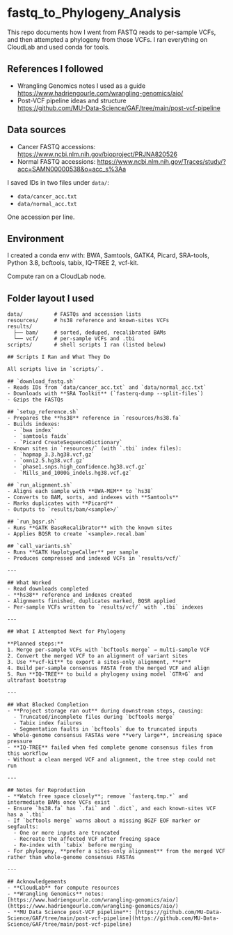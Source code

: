 # fastq_to_Phylogeny_Analysis

This repo documents how I went from FASTQ reads to per-sample VCFs, and then attempted a phylogeny from those VCFs. I ran everything on CloudLab and used conda for tools.

## References I followed

* Wrangling Genomics notes I used as a guide  
  https://www.hadriengourle.com/wrangling-genomics/aio/
* Post-VCF pipeline ideas and structure  
  https://github.com/MU-Data-Science/GAF/tree/main/post-vcf-pipeline

## Data sources

* Cancer FASTQ accessions: https://www.ncbi.nlm.nih.gov/bioproject/PRJNA820526  
* Normal FASTQ accessions: https://www.ncbi.nlm.nih.gov/Traces/study/?acc=SAMN00000538&o=acc_s%3Aa

I saved IDs in two files under `data/`:

* `data/cancer_acc.txt`  
* `data/normal_acc.txt`  

One accession per line.

## Environment

I created a conda env with: BWA, Samtools, GATK4, Picard, SRA-tools, Python 3.8, bcftools, tabix, IQ-TREE 2, vcf-kit.

Compute ran on a CloudLab node.

## Folder layout I used

```text
data/          # FASTQs and accession lists
resources/     # hs38 reference and known-sites VCFs
results/
  ├── bam/     # sorted, deduped, recalibrated BAMs
  └── vcf/     # per-sample VCFs and .tbi
scripts/       # shell scripts I ran (listed below)

## Scripts I Ran and What They Do

All scripts live in `scripts/`.

## `download_fastq.sh`
- Reads IDs from `data/cancer_acc.txt` and `data/normal_acc.txt`
- Downloads with **SRA Toolkit** (`fasterq-dump --split-files`)
- Gzips the FASTQs

## `setup_reference.sh`
- Prepares the **hs38** reference in `resources/hs38.fa`
- Builds indexes:
  - `bwa index`
  - `samtools faidx`
  - `Picard CreateSequenceDictionary`
- Known sites in `resources/` (with `.tbi` index files):
  - `hapmap_3.3.hg38.vcf.gz`
  - `omni2.5.hg38.vcf.gz`
  - `phase1.snps.high_confidence.hg38.vcf.gz`
  - `Mills_and_1000G_indels.hg38.vcf.gz`

## `run_alignment.sh`
- Aligns each sample with **BWA-MEM** to `hs38`
- Converts to BAM, sorts, and indexes with **Samtools**
- Marks duplicates with **Picard**
- Outputs to `results/bam/<sample>/`

## `run_bqsr.sh`
- Runs **GATK BaseRecalibrator** with the known sites
- Applies BQSR to create `<sample>.recal.bam`

## `call_variants.sh`
- Runs **GATK HaplotypeCaller** per sample
- Produces compressed and indexed VCFs in `results/vcf/`

---

## What Worked
- Read downloads completed
- **hs38** reference and indexes created
- Alignments finished, duplicates marked, BQSR applied
- Per-sample VCFs written to `results/vcf/` with `.tbi` indexes

---

## What I Attempted Next for Phylogeny

**Planned steps:**
1. Merge per-sample VCFs with `bcftools merge` → multi-sample VCF
2. Convert the merged VCF to an alignment of variant sites
3. Use **vcf-kit** to export a sites-only alignment, **or**
4. Build per-sample consensus FASTA from the merged VCF and align
5. Run **IQ-TREE** to build a phylogeny using model `GTR+G` and ultrafast bootstrap

---

## What Blocked Completion
- **Project storage ran out** during downstream steps, causing:
  - Truncated/incomplete files during `bcftools merge`
  - Tabix index failures
  - Segmentation faults in `bcftools` due to truncated inputs
- Whole-genome consensus FASTAs were **very large**, increasing space pressure
- **IQ-TREE** failed when fed complete genome consensus files from this workflow
- Without a clean merged VCF and alignment, the tree step could not run

---

## Notes for Reproduction
- **Watch free space closely**; remove `fasterq.tmp.*` and intermediate BAMs once VCFs exist
- Ensure `hs38.fa` has `.fai` and `.dict`, and each known-sites VCF has a `.tbi`
- If `bcftools merge` warns about a missing BGZF EOF marker or segfaults:
  - One or more inputs are truncated
  - Recreate the affected VCF after freeing space
  - Re-index with `tabix` before merging
- For phylogeny, **prefer a sites-only alignment** from the merged VCF rather than whole-genome consensus FASTAs

---

## Acknowledgements
- **CloudLab** for compute resources  
- **Wrangling Genomics** notes: [https://www.hadriengourle.com/wrangling-genomics/aio/](https://www.hadriengourle.com/wrangling-genomics/aio/)  
- **MU Data Science post-VCF pipeline**: [https://github.com/MU-Data-Science/GAF/tree/main/post-vcf-pipeline](https://github.com/MU-Data-Science/GAF/tree/main/post-vcf-pipeline)
